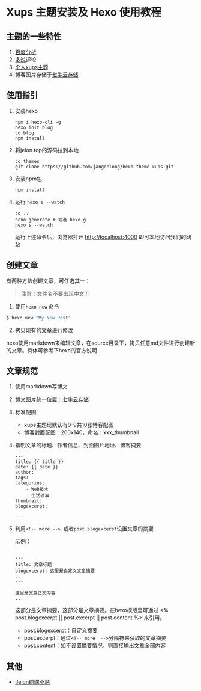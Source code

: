 # Xups 主题安装及 Hexo 使用教程

## 主题的一些特性

1. [百度分析](http://tongji.baidu.com/web/welcome/login)
2. [多说](http://duoshuo.com)评论
3. [个人xups主题](https://github.com/jangdelong/hexo-theme-xups)
4. 博客图片存储于[七牛云存储](http://www.qiniu.com/)

## 使用指引

1. 安装hexo

    ```
    npm i hexo-cli -g
    hexo init blog
	cd blog
	npm install
    ```

2. 将jelon.top的源码拉到本地

    ```
    cd themes
    git clone https://github.com/jangdelong/hexo-theme-xups.git
    ```

4. 安装npm包

    ```
    npm install
    ```

5. 运行 `hexo s --watch`
	
	```
	cd ..
	hexo generate # 或者 hexo g
	hexo s --watch
	```
	
    运行上述命令后，浏览器打开 [http://localhost:4000](http://localhost:4000) 即可本地访问我们的网站
    
## 创建文章

有两种方法创建文章，可任选其一：

> 注意：文件名不要出现中文!!!

1. 使用`hexo new` 命令
  
  ``` bash
  $ hexo new "My New Post"
  ```

2. 拷贝现有的文章进行修改
  
  hexo使用markdown来编辑文章，在source目录下，拷贝任意md文件进行创建新的文章。具体可参考下hexo的官方说明

## 文章规范

1. 使用markdown写博文 
2. 博文图片统一位置：[七牛云存储](http://www.qiniu.com/)
3. 标准配图
   - xups主题现默认有0-9共10张博客配图
   - 博客封面配图：200x140，命名：xxx_thumbnail
4. 指明文章的标题、作者信息、封面图片地址、博客摘要

    ```
    ---
    title: {{ title }}
    date: {{ date }}
    author:
    tags:
    categories:
        - Web技术
        - 生活琐事
    thumbnail:
    blogexcerpt:

    ---

    ```
5. 利用`<!-- more --> `或者`post.blogexcerpt`设置文章的摘要

    示例：
    
    ```
    
	---
	title: 文章标题
	blogexcerpt: 这里是自定义文章摘要
	...
	---
	
	这里是文章正文内容
	...
	
    ```
    
    这部分是文章摘要，这部分是文章摘要。在hexo模版里可通过 <%- post.blogexcerpt || post.excerpt || post.content %> 来引用。
    - post.blogexcerpt：自定义摘要
    - post.excerpt：通过`<!-- more  -->`分隔符来获取的文章摘要
    - post.content：如不设置摘要情况，则直接输出文章全部内容
    
## 其他

- [Jelon前端小站](http://jelon.top)